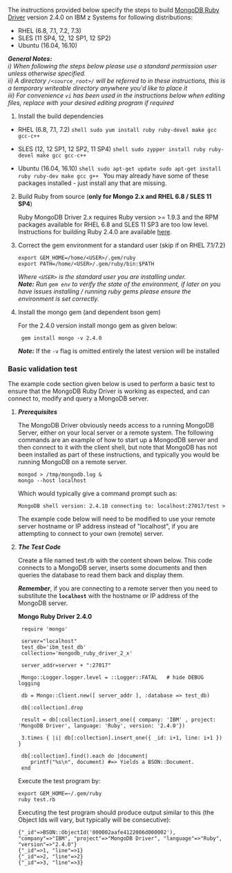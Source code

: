 The instructions provided below specify the steps to build [MongoDB Ruby Driver](http://docs.mongodb.org/ecosystem/drivers/ruby/) version 2.4.0 on IBM z Systems for following distributions:

*    RHEL (6.8, 7.1, 7.2, 7.3)
*    SLES (11 SP4, 12, 12 SP1, 12 SP2)
*    Ubuntu (16.04, 16.10)


_**General Notes:**_ 	
_i) When following the steps below please use a standard permission user unless otherwise specified._  
_ii) A directory `/<source_root>/` will be referred to in these instructions, this is a temporary writeable directory anywhere you'd like to place it_  
_iii) For convenience `vi` has been used in the instructions below when editing files, replace with your desired editing program if required_


1. Install the build dependencies 

 *    RHEL (6.8, 7.1, 7.2)
    ```shell
    sudo yum install ruby ruby-devel make gcc gcc-c++
    ```

 *    SLES (12, 12 SP1, 12 SP2, 11 SP4) 
    ```shell
    sudo zypper install ruby ruby-devel make gcc gcc-c++
    ```

 *    Ubuntu (16.04, 16.10) 
    ```shell
    sudo apt-get update
    sudo apt-get install ruby ruby-dev make gcc g++
    ```
  You may already have some of these packages installed - just install any that are missing.

2. Build Ruby from source (**only for Mongo 2.x and RHEL 6.8 / SLES 11 SP4**)

    Ruby MongoDB Driver 2.x requires Ruby version >= 1.9.3 and the RPM packages available for RHEL 6.8 and SLES 11 SP3 are too low level. Instructions for building Ruby 2.4.0 are available [here](https://github.com/linux-on-ibm-z/docs/wiki/Building-Ruby).
3. Correct the gem environment for a standard user (skip if on RHEL 7.1/7.2)

    ```shell
    export GEM_HOME=/home/<USER>/.gem/ruby
    export PATH=/home/<USER>/.gem/ruby/bin:$PATH
    ```
    _Where `<USER>` is the standard user you are installing under._  
    _**Note:** Run `gem env` to verify the state of the environment, if later on you have issues installing / running ruby gems please ensure the environment is set correctly._
4. Install the mongo gem (and dependent bson gem)

	For the 2.4.0 version install mongo gem as given below:
	
    ```shell
     gem install mongo -v 2.4.0
    ```
    _**Note:**_ If the `-v` flag is omitted entirely the latest version will be installed

### Basic validation test
    
The example code section given below is used to perform a basic test to ensure that the MongoDB Ruby Driver is working as expected, and can connect to, modify and query a MongoDB server.

1. ***Prerequisites***

    The MongoDB Driver obviously needs access to a running MongoDB Server, either on your local server or a remote system. The following commands are an example of how to start up a MongodDB server and then connect to it with the client shell, but note that MongoDB has not been installed as part of these instructions, and typically you would be running MongoDB on a remote server.

    ```shell
    mongod > /tmp/mongodb.log &
    mongo --host localhost 
    ```
    Which would typically give a command prompt such as:
    
    ```shell
    MongoDB shell version: 2.4.10 connecting to: localhost:27017/test > 
    ```
    The example code below will need to be modified to use your remote server hostname or IP address instead of "localhost", if you are attempting to connect to your own (remote) server.
    
2. ***The Test Code***
    
    Create a file named test.rb with the content shown below.  This code connects to a MongoDB server, inserts some documents and then queries the database to read them back and display them. 
	
	_**Remember**_, if you are connecting to a remote server then you need to substitute the **`localhost`** with the hostname or IP address of the MongoDB server.
   
   **Mongo Ruby Driver 2.4.0**  
   
   ```shell
    require 'mongo'

    server="localhost"
    test_db='ibm_test_db'
    collection='mongodb_ruby_driver_2_x'

    server_addr=server + ":27017"

    Mongo::Logger.logger.level = ::Logger::FATAL   # hide DEBUG logging

    db = Mongo::Client.new([ server_addr ], :database => test_db)

    db[:collection].drop

    result = db[:collection].insert_one({ company: 'IBM' , project: 'MongoDB Driver', language: 'Ruby', version: '2.4.0'})

    3.times { |i| db[:collection].insert_one({ _id: i+1, line: i+1 }) }

    db[:collection].find().each do |document|
       printf("%s\n", document) #=> Yields a BSON::Document.
    end
    ```
    
    Execute the test program by:
    ```shell
    export GEM_HOME=~/.gem/ruby
    ruby test.rb
    ```
    Executing the test program should produce output similar to this (the Object Ids will vary, but typically will be consecutive):
    ```shell
    {"_id"=>BSON::ObjectId('000002aafe4122006d000002'), "company"=>"IBM", "project"=>"MongoDB Driver", "language"=>"Ruby", "version"=>"2.4.0"}
    {"_id"=>1, "line"=>1}
    {"_id"=>2, "line"=>2}
    {"_id"=>3, "line"=>3}

    ```
